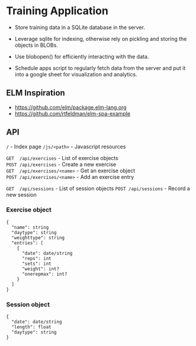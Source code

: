 Training Application
====================

* Store training data in a SQLite database in the server.

* Leverage sqlite for indexing, otherwise rely on pickling
  and storing the objects in BLOBs.

* Use blobopen() for efficiently interacting with the data.

* Schedule apps script to regularly fetch data from the
  server and put it into a google sheet for visualization
  and analytics.



ELM Inspiration
---------------

* https://github.com/elm/package.elm-lang.org
* https://github.com/rtfeldman/elm-spa-example



API
---

`/` - Index page
`/js/<path>` - Javascript resources

`GET  /api/exercises` - List of exercise objects  
`POST /api/exercises` - Create a new exercise  
`GET  /api/exercises/<name>` - Get an exercise object  
`POST /api/exercises/<name>` - Add an exercise entry  

`GET  /api/sessions` - List of session objects
`POST /api/sessions` - Record a new session


### Exercise object

```
{
  "name": string
  "daytype": string
  "weighttype": string
  "entries": [
    {
      "date": date/string
      "reps": int
      "sets": int
      "weight": int?
      "onerepmax": int?
    }
  ]
}
```


### Session object

```
{
  "date": date/string
  "length": float
  "daytype": string
}
```

